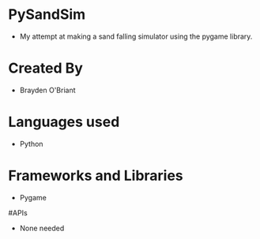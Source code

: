 # PySandSim
- My attempt at making a sand falling simulator using the pygame library. 

# Created By
- Brayden O'Briant

# Languages used
- Python

# Frameworks and Libraries
- Pygame

#APIs 
- None needed
